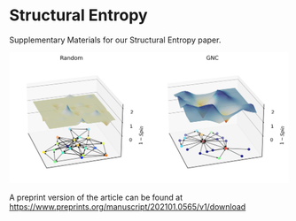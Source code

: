 # Structural Entropy

 Supplementary Materials for our Structural Entropy paper.

![Screenshot](./Landscape_Random_GNC.png)

A preprint version of the article can be found at https://www.preprints.org/manuscript/202101.0565/v1/download
